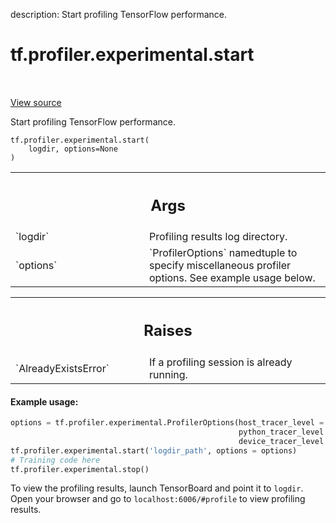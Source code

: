 description: Start profiling TensorFlow performance.

<div itemscope itemtype="http://developers.google.com/ReferenceObject">
<meta itemprop="name" content="tf.profiler.experimental.start" />
<meta itemprop="path" content="Stable" />
</div>

# tf.profiler.experimental.start

<!-- Insert buttons and diff -->

<table class="tfo-notebook-buttons tfo-api nocontent" align="left">

</table>

<a target="_blank" href="/code/stable/tensorflow/python/profiler/profiler_v2.py">View source</a>



Start profiling TensorFlow performance.

<pre class="devsite-click-to-copy prettyprint lang-py tfo-signature-link">
<code>tf.profiler.experimental.start(
    logdir, options=None
)
</code></pre>



<!-- Placeholder for "Used in" -->


<!-- Tabular view -->
 <table class="responsive fixed orange">
<colgroup><col width="214px"><col></colgroup>
<tr><th colspan="2"><h2 class="add-link">Args</h2></th></tr>

<tr>
<td>
`logdir`
</td>
<td>
Profiling results log directory.
</td>
</tr><tr>
<td>
`options`
</td>
<td>
`ProfilerOptions` namedtuple to specify miscellaneous profiler
options. See example usage below.
</td>
</tr>
</table>



<!-- Tabular view -->
 <table class="responsive fixed orange">
<colgroup><col width="214px"><col></colgroup>
<tr><th colspan="2"><h2 class="add-link">Raises</h2></th></tr>

<tr>
<td>
`AlreadyExistsError`
</td>
<td>
If a profiling session is already running.
</td>
</tr>
</table>



#### Example usage:


```python
options = tf.profiler.experimental.ProfilerOptions(host_tracer_level = 3,
                                                   python_tracer_level = 1,
                                                   device_tracer_level = 1)
tf.profiler.experimental.start('logdir_path', options = options)
# Training code here
tf.profiler.experimental.stop()
```

To view the profiling results, launch TensorBoard and point it to `logdir`.
Open your browser and go to `localhost:6006/#profile` to view profiling
results.